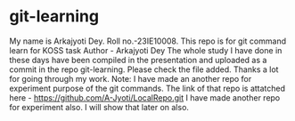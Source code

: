 # git-learning
My name is Arkajyoti Dey. Roll no.-23IE10008.
This repo is for git command learn for KOSS task
Author - Arkajyoti Dey
The whole study I have done in these days have been compiled in the presentation and uploaded as a commit in the repo git-learning.
Please check the file added.
Thanks a lot for going through my work.
Note: I have made an another repo for experiment purpose of the git commands. The link of that repo is attatched here - https://github.com/A-Jyoti/LocalRepo.git
I have made another repo for experiment also. I will show that later on also.
